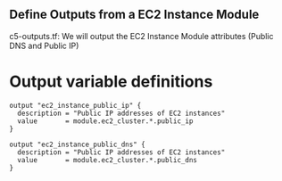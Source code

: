 ## Define Outputs from a EC2 Instance Module
c5-outputs.tf: We will output the EC2 Instance Module attributes (Public DNS and Public IP)
# Output variable definitions
```t
output "ec2_instance_public_ip" {
  description = "Public IP addresses of EC2 instances"
  value       = module.ec2_cluster.*.public_ip
}

output "ec2_instance_public_dns" {
  description = "Public IP addresses of EC2 instances"
  value       = module.ec2_cluster.*.public_dns
}
```